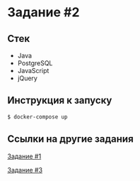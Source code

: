 # Задание #2

## Стек
* Java
* PostgreSQL
* JavaScript
* jQuery

## Инструкция к запуску
```bash
$ docker-compose up
```

## Ссылки на другие задания
[Задание #1](https://github.com/GnomDanon/doczilla-first-task)

[Задание #3](https://github.com/GnomDanon/doczilla-third-task)